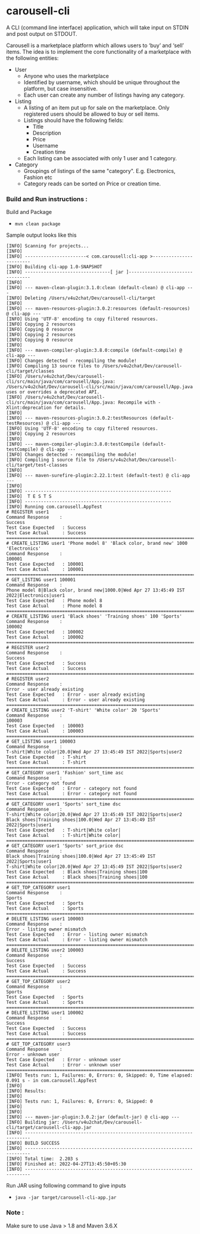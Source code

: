 # carousell-cli
A CLI (command line interface) application, which will take input on STDIN and post output on STDOUT.

Carousell is a marketplace platform which allows users to ‘buy’ and ‘sell’ items. The idea is to implement the core functionality of a marketplace with the following entities:

- User
  - Anyone who uses the marketplace
  - Identified by username, which should be unique throughout the platform, but case insensitive.
  - Each user can create any number of listings having any category.
- Listing
  - A listing of an item put up for sale on the marketplace. Only registered users should be allowed to buy or sell items.
  - Listings should have the following fields:
    - Title
    - Description
    - Price
    - Username
    - Creation time
  - Each listing can be associated with only 1 user and 1 category.
- Category
  - Groupings of listings of the same "category". E.g. Electronics, Fashion etc
  - Category reads can be sorted on Price or creation time.



### Build and Run instructions : 

Build and Package

* ```mvn clean package```

Sample output looks like this
```log
[INFO] Scanning for projects...
[INFO] 
[INFO] -----------------------< com.carousell:cli-app >------------------------
[INFO] Building cli-app 1.0-SNAPSHOT
[INFO] --------------------------------[ jar ]---------------------------------
[INFO] 
[INFO] --- maven-clean-plugin:3.1.0:clean (default-clean) @ cli-app ---
[INFO] Deleting /Users/v4u2chat/Dev/carousell-cli/target
[INFO] 
[INFO] --- maven-resources-plugin:3.0.2:resources (default-resources) @ cli-app ---
[INFO] Using 'UTF-8' encoding to copy filtered resources.
[INFO] Copying 2 resources
[INFO] Copying 0 resource
[INFO] Copying 2 resources
[INFO] Copying 0 resource
[INFO] 
[INFO] --- maven-compiler-plugin:3.8.0:compile (default-compile) @ cli-app ---
[INFO] Changes detected - recompiling the module!
[INFO] Compiling 13 source files to /Users/v4u2chat/Dev/carousell-cli/target/classes
[INFO] /Users/v4u2chat/Dev/carousell-cli/src/main/java/com/carousell/App.java: /Users/v4u2chat/Dev/carousell-cli/src/main/java/com/carousell/App.java uses or overrides a deprecated API.
[INFO] /Users/v4u2chat/Dev/carousell-cli/src/main/java/com/carousell/App.java: Recompile with -Xlint:deprecation for details.
[INFO] 
[INFO] --- maven-resources-plugin:3.0.2:testResources (default-testResources) @ cli-app ---
[INFO] Using 'UTF-8' encoding to copy filtered resources.
[INFO] Copying 2 resources
[INFO] 
[INFO] --- maven-compiler-plugin:3.8.0:testCompile (default-testCompile) @ cli-app ---
[INFO] Changes detected - recompiling the module!
[INFO] Compiling 1 source file to /Users/v4u2chat/Dev/carousell-cli/target/test-classes
[INFO] 
[INFO] --- maven-surefire-plugin:2.22.1:test (default-test) @ cli-app ---
[INFO] 
[INFO] -------------------------------------------------------
[INFO]  T E S T S
[INFO] -------------------------------------------------------
[INFO] Running com.carousell.AppTest
# REGISTER user1
Command Response 	:
Success
Test Case Expected 	 : Success
Test Case Actual 	 : Success
===========================================================================
# CREATE_LISTING user1 'Phone model 8' 'Black color, brand new' 1000 'Electronics'
Command Response 	:
100001
Test Case Expected 	 : 100001
Test Case Actual 	 : 100001
===========================================================================
# GET_LISTING user1 100001
Command Response 	:
Phone model 8|Black color, brand new|1000.0|Wed Apr 27 13:45:49 IST 2022|Electronics|user1
Test Case Expected 	 : Phone model 8
Test Case Actual 	 : Phone model 8
===========================================================================
# CREATE_LISTING user1 'Black shoes' 'Training shoes' 100 'Sports'
Command Response 	:
100002
Test Case Expected 	 : 100002
Test Case Actual 	 : 100002
===========================================================================
# REGISTER user2
Command Response 	:
Success
Test Case Expected 	 : Success
Test Case Actual 	 : Success
===========================================================================
# REGISTER user2
Command Response 	:
Error - user already existing
Test Case Expected 	 : Error - user already existing
Test Case Actual 	 : Error - user already existing
===========================================================================
# CREATE_LISTING user2 'T-shirt' 'White color' 20 'Sports'
Command Response 	:
100003
Test Case Expected 	 : 100003
Test Case Actual 	 : 100003
===========================================================================
# GET_LISTING user1 100003
Command Response 	:
T-shirt|White color|20.0|Wed Apr 27 13:45:49 IST 2022|Sports|user2
Test Case Expected 	 : T-shirt
Test Case Actual 	 : T-shirt
===========================================================================
# GET_CATEGORY user1 'Fashion' sort_time asc
Command Response 	:
Error - category not found
Test Case Expected 	 : Error - category not found
Test Case Actual 	 : Error - category not found
===========================================================================
# GET_CATEGORY user1 'Sports' sort_time dsc
Command Response 	:
T-shirt|White color|20.0|Wed Apr 27 13:45:49 IST 2022|Sports|user2
Black shoes|Training shoes|100.0|Wed Apr 27 13:45:49 IST 2022|Sports|user1
Test Case Expected 	 : T-shirt|White color|
Test Case Actual 	 : T-shirt|White color|
===========================================================================
# GET_CATEGORY user1 'Sports' sort_price dsc
Command Response 	:
Black shoes|Training shoes|100.0|Wed Apr 27 13:45:49 IST 2022|Sports|user1
T-shirt|White color|20.0|Wed Apr 27 13:45:49 IST 2022|Sports|user2
Test Case Expected 	 : Black shoes|Training shoes|100
Test Case Actual 	 : Black shoes|Training shoes|100
===========================================================================
# GET_TOP_CATEGORY user1
Command Response 	:
Sports
Test Case Expected 	 : Sports
Test Case Actual 	 : Sports
===========================================================================
# DELETE_LISTING user1 100003
Command Response 	:
Error - listing owner mismatch
Test Case Expected 	 : Error - listing owner mismatch
Test Case Actual 	 : Error - listing owner mismatch
===========================================================================
# DELETE_LISTING user2 100003
Command Response 	:
Success
Test Case Expected 	 : Success
Test Case Actual 	 : Success
===========================================================================
# GET_TOP_CATEGORY user2
Command Response 	:
Sports
Test Case Expected 	 : Sports
Test Case Actual 	 : Sports
===========================================================================
# DELETE_LISTING user1 100002
Command Response 	:
Success
Test Case Expected 	 : Success
Test Case Actual 	 : Success
===========================================================================
# GET_TOP_CATEGORY user3
Command Response 	:
Error - unknown user
Test Case Expected 	 : Error - unknown user
Test Case Actual 	 : Error - unknown user
===========================================================================
[INFO] Tests run: 1, Failures: 0, Errors: 0, Skipped: 0, Time elapsed: 0.091 s - in com.carousell.AppTest
[INFO] 
[INFO] Results:
[INFO] 
[INFO] Tests run: 1, Failures: 0, Errors: 0, Skipped: 0
[INFO] 
[INFO] 
[INFO] --- maven-jar-plugin:3.0.2:jar (default-jar) @ cli-app ---
[INFO] Building jar: /Users/v4u2chat/Dev/carousell-cli/target/carousell-cli-app.jar
[INFO] ------------------------------------------------------------------------
[INFO] BUILD SUCCESS
[INFO] ------------------------------------------------------------------------
[INFO] Total time:  2.203 s
[INFO] Finished at: 2022-04-27T13:45:50+05:30
[INFO] ------------------------------------------------------------------------

```

Run JAR using following command to give inputs

* ```java -jar target/carousell-cli-app.jar```


### Note : 
  Make sure to use Java > 1.8 and Maven 3.6.X
